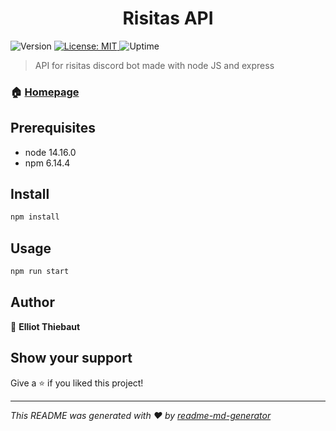 <h1 align="center">Risitas API</h1>
<p>
  <img alt="Version" src="https://img.shields.io/badge/version-1.0.0-blue.svg?cacheSeconds=2592000" />
  <a href="#" target="_blank">
    <img alt="License: MIT" src="https://img.shields.io/badge/License-MIT-yellow.svg" />
  </a>
  <img alt="Uptime" src="https://img.shields.io/uptimerobot/status/m787477021-f7b022187e4f9f7275e55af6" />
</p>

> API for risitas discord bot made with node JS and express

### 🏠 [Homepage](https://github.com/ElliotThiebaut/risitas-api)

## Prerequisites

- node 14.16.0
- npm 6.14.4

## Install

```sh
npm install
```

## Usage

```sh
npm run start
```


## Author

👤 **Elliot Thiebaut**


## Show your support

Give a ⭐️ if you liked this project!

***
_This README was generated with ❤️ by [readme-md-generator](https://github.com/kefranabg/readme-md-generator)_
